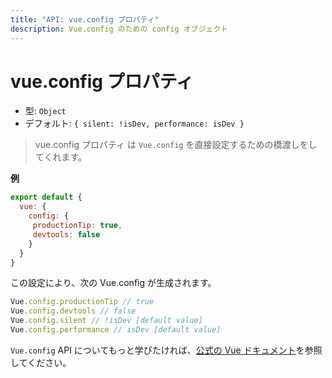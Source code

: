 ```yaml
---
title: "API: vue.config プロパティ"
description: Vue.config のための config オブジェクト
---
```



# vue.config プロパティ

- 型: `Object`
- デフォルト: `{ silent: !isDev, performance: isDev }`

> vue.config プロパティ は `Vue.config` を直接設定するための橋渡しをしてくれます。


**例**

```js
export default {
  vue: {
    config: {
     productionTip: true,
     devtools: false
    }
  }
}
```

この設定により、次の Vue.config が生成されます。

``` js
Vue.config.productionTip // true
Vue.config.devtools // false
Vue.config.silent // !isDev [default value]
Vue.config.performance // isDev [default value]
```


`Vue.config` API についてもっと学びたければ、[公式の Vue ドキュメント](https://vuejs.org/v2/api/#Global-Config)を参照してください。

